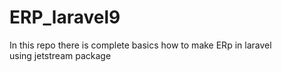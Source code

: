 # ERP_laravel9
In this repo there is complete basics how to make ERp in laravel
<br>
using jetstream package

